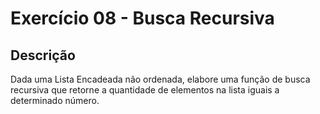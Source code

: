 # Exercício 08 - Busca Recursiva
## Descrição
Dada uma Lista Encadeada não ordenada, elabore uma função de busca recursiva que retorne
a quantidade de elementos na lista iguais a determinado número.
